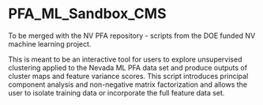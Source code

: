 # PFA_ML_Sandbox_CMS
To be merged with the NV PFA repository - scripts from the DOE funded NV machine learning project.


This is meant to be an interactive tool for users to explore unsupervised clustering applied to the Nevada ML PFA data set and produce outputs of cluster maps and feature variance scores. This script introduces principal component analysis and non-negative matrix factorization and allows the user to isolate training data or incorporate the full feature data set. 

